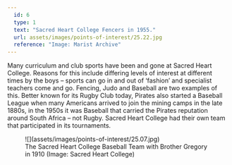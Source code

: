 ```yaml
---
  id: 6
  type: 1
  text: "Sacred Heart College Fencers in 1955."
  url: assets/images/points-of-interest/25.22.jpg
  reference: "Image: Marist Archive"
---
```

Many curriculum and club sports have been and gone at Sacred Heart College. Reasons for this include differing levels of interest at different times by the boys – sports can go in and out of ‘fashion’ and specialist teachers come and go. Fencing, Judo and Baseball are two examples of this. Better known for its Rugby Club today, Pirates also started a Baseball League when many Americans arrived to join the mining camps in the late 1880s, in the 1950s it was Baseball that carried the Pirates reputation around South Africa – not Rugby. Sacred Heart College had their own team that participated in its tournaments. 

<figure>![](assets/images/points-of-interest/25.07.jpg)
  <figcaption>The Sacred Heart College Baseball Team with Brother Gregory in 1910 (Image: Sacred Heart College)</figcaption>
</figure>
